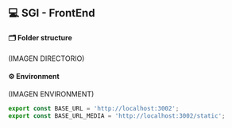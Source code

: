 ## 💻 SGI - FrontEnd 

#### 🗂️ Folder structure
(IMAGEN DIRECTORIO)


#### ⚙️ Environment
(IMAGEN ENVIRONMENT)

```js
export const BASE_URL = 'http://localhost:3002';
export const BASE_URL_MEDIA = 'http://localhost:3002/static';
```
